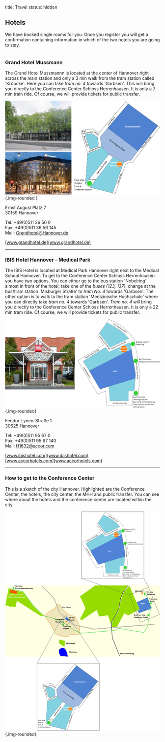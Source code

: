 title: Travel
status: hidden

## Hotels

We have booked single rooms for you. Once you register you will get a confirmation containing information in which of the two hotels you are going to stay. 

------------------------
### Grand Hotel Mussmann

The Grand Hotel Mussmannn is located at the center of Hannover right across the main station and only a 3 min walk from the tram station called 'Kröpcke'. Here you can take *tram no. 4* towards 'Garbsen'. This will bring you directly to the Conference Center Schloss Herrenhausen. It is only a 7 min train ride. Of course, we will provide tickets for public transfer.

![Mussmann](travel/mussmann_and_map_trans.png){.img-rounded } 

Ernst August Platz 7   
30159 Hannover   

Tel: +49(0)511 36 56 0    
Fax: +49(0)511 36 56 145    
Mail: [Grandhotel@Hannover.de](mailto:Grandhotel@Hannover.de)
 
[www.grandhotel.de](www.grandhotel.de)

--------------------------------------
### IBIS Hotel Hannover - Medical Park

The IBIS Hotel  is located at Medical Park Hannover right next to the Medical School Hannover. To get to the Conference Center Schloss Herrenhausen you have two options. You can either go to the bus station 'Nobelring' almost in front of the hotel, take one of the *buses (123, 137)*, change at the bus/tram station 'Misburger Straße' to *tram No. 4* towards 'Garbsen'. The other option is to walk to the tram station 'Medizinische Hochschule' where you can directly take *tram no. 4* towards 'Garbsen'. *Tram no. 4* will bring you directly to the Conference Center Schloss Herrenhausen. It is only a 22 min tram ride. Of course, we will provide tickets for public transfer.

![IBIS](travel/ibis_and_map_trans.png){.img-rounded}

Feodor-Lynen-Straße 1   
30625 Hannover   

Tel: +49(0)511 95 67 0   
Fax: +49(0)511 95 67 140   
Mail: [H1632@accor.com](mailto:H1632@accor.com)

[www.ibishotel.com](www.ibishotel.com)   
[www.accorhotels.com](www.accorhotels.com)

-----------------
### How to get to the Conference Center

This is a sketch of the city Hannover. Highlighted are the Conference Center, the hotels, the city center, the MHH and public transfer. You can see where about the hotels and the conference center are located within the city.

![map](travel/travel_map_trans.png){.img-rounded}

